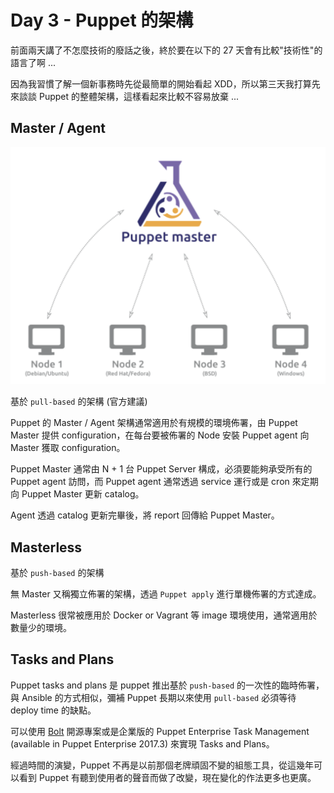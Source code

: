 # Day 3 - Puppet 的架構

前面兩天講了不怎麼技術的廢話之後，終於要在以下的 27 天會有比較"技術性"的語言了啊 ...

因為我習慣了解一個新事務時先從最簡單的開始看起 XDD，所以第三天我打算先來談談 Puppet 的整體架構，這樣看起來比較不容易放棄 ...

## Master / Agent

![puppetmaster-agent](../images/puppetmaster-agent.png)

基於 `pull-based` 的架構 (官方建議)

Puppet 的 Master / Agent 架構通常適用於有規模的環境佈署，由 Puppet Master 提供 configuration，在每台要被佈署的 Node 安裝 Puppet agent 向 Master 獲取 configuration。

Puppet Master 通常由 N + 1 台 Puppet Server 構成，必須要能夠承受所有的 Puppet agent 訪問，而 Puppet agent 通常透過 service 運行或是 cron 來定期向 Puppet Master 更新 catalog。

Agent 透過 catalog 更新完畢後，將 report 回傳給 Puppet Master。

## Masterless

基於 `push-based` 的架構

無 Master 又稱獨立佈署的架構，透過 `Puppet apply` 進行單機佈署的方式達成。

Masterless 很常被應用於 Docker or Vagrant 等 image 環境使用，通常適用於數量少的環境。

## Tasks and Plans

Puppet tasks and plans 是 puppet 推出基於 `push-based` 的一次性的臨時佈署，與 Ansible 的方式相似，彌補 Puppet 長期以來使用 `pull-based` 必須等待 deploy time 的缺點。

可以使用 [Bolt](https://github.com/puppetlabs/bolt) 開源專案或是企業版的 Puppet Enterprise Task Management (available in Puppet Enterprise 2017.3) 來實現 Tasks and Plans。

經過時間的演變，Puppet 不再是以前那個老牌頑固不變的組態工具，從這幾年可以看到 Puppet 有聽到使用者的聲音而做了改變，現在變化的作法更多也更廣。

[puppet-tasks-and-plans]: https://puppet.com/blog/easily-automate-ad-hoc-work-new-puppet-tasks
